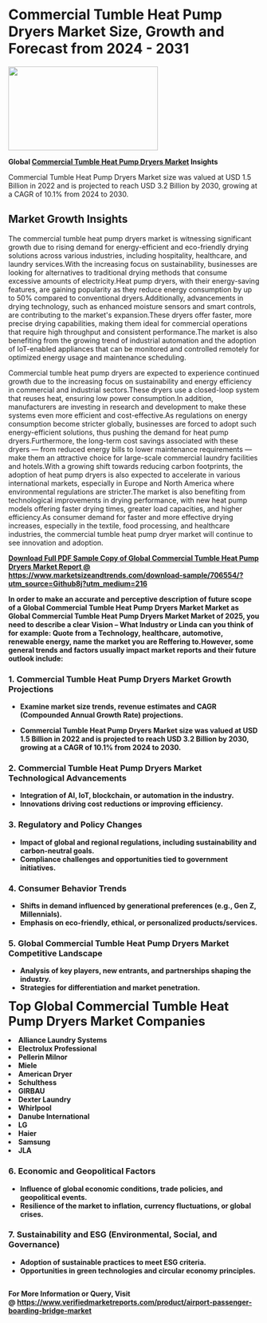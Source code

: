 <H1>Commercial Tumble Heat Pump Dryers Market Size, Growth and Forecast from 2024 - 2031</H1><img class="aligncenter size-medium wp-image-584254" src="https://thirdeyenews.in/wp-content/uploads/2024/09/Global-Market-Research-300x168.jpeg" alt="" width="300" height="168" /><p><strong>Global&nbsp;<a href="https://www.marketsizeandtrends.com/download-sample/706554/?utm_source=Github8j?utm_medium=216">Commercial Tumble Heat Pump Dryers Market</a> Insights</strong></p><p>Commercial Tumble Heat Pump Dryers Market size was valued at USD 1.5 Billion in 2022 and is projected to reach USD 3.2 Billion by 2030, growing at a CAGR of 10.1% from 2024 to 2030.</p><p><h2>Market Growth Insights</h2> <p>The commercial tumble heat pump dryers market is witnessing significant growth due to rising demand for energy-efficient and eco-friendly drying solutions across various industries, including hospitality, healthcare, and laundry services.With the increasing focus on sustainability, businesses are looking for alternatives to traditional drying methods that consume excessive amounts of electricity.Heat pump dryers, with their energy-saving features, are gaining popularity as they reduce energy consumption by up to 50% compared to conventional dryers.Additionally, advancements in drying technology, such as enhanced moisture sensors and smart controls, are contributing to the market's expansion.These dryers offer faster, more precise drying capabilities, making them ideal for commercial operations that require high throughput and consistent performance.The market is also benefiting from the growing trend of industrial automation and the adoption of IoT-enabled appliances that can be monitored and controlled remotely for optimized energy usage and maintenance scheduling.</p> <p><strong><a href="#"></a></strong></p> <p>Commercial tumble heat pump dryers are expected to experience continued growth due to the increasing focus on sustainability and energy efficiency in commercial and industrial sectors.These dryers use a closed-loop system that reuses heat, ensuring low power consumption.In addition, manufacturers are investing in research and development to make these systems even more efficient and cost-effective.As regulations on energy consumption become stricter globally, businesses are forced to adopt such energy-efficient solutions, thus pushing the demand for heat pump dryers.Furthermore, the long-term cost savings associated with these dryers — from reduced energy bills to lower maintenance requirements — make them an attractive choice for large-scale commercial laundry facilities and hotels.With a growing shift towards reducing carbon footprints, the adoption of heat pump dryers is also expected to accelerate in various international markets, especially in Europe and North America where environmental regulations are stricter.The market is also benefiting from technological improvements in drying performance, with new heat pump models offering faster drying times, greater load capacities, and higher efficiency.As consumer demand for faster and more effective drying increases, especially in the textile, food processing, and healthcare industries, the commercial tumble heat pump dryer market will continue to see innovation and adoption.<p><strong><a href="#"></p><p><span class=""><strong>Download Full PDF Sample Copy of Global Commercial Tumble Heat Pump Dryers Market Report</strong> @ <a href="https://www.marketsizeandtrends.com/download-sample/706554/?utm_source=Github8j?utm_medium=216" target="_blank">https://www.marketsizeandtrends.com/download-sample/706554/?utm_source=Github8j?utm_medium=216</a></span></p><p>In order to make an accurate and perceptive description of future scope of a Global&nbsp;Commercial Tumble Heat Pump Dryers Market Market as Global&nbsp;Commercial Tumble Heat Pump Dryers Market Market of 2025, you need to describe a clear Vision &ndash; What Industry or Linda can you think of for example: Quote from a Technology, healthcare, automotive, renewable energy, name the market you are Reffering to.However, some general trends and factors usually impact market reports and their future outlook include:</p><h3>1.&nbsp;<strong>Commercial Tumble Heat Pump Dryers Market Growth Projections</strong></h3><ul><li>Examine market size trends, revenue estimates and CAGR (Compounded Annual Growth Rate) projections.</li><li><p>Commercial Tumble Heat Pump Dryers Market size was valued at USD 1.5 Billion in 2022 and is projected to reach USD 3.2 Billion by 2030, growing at a CAGR of 10.1% from 2024 to 2030.</p></li></ul><h3>2.&nbsp;<strong>Commercial Tumble Heat Pump Dryers Market Technological Advancements</strong></h3><ul><li>Integration of AI, IoT, blockchain, or automation in the industry.</li><li>Innovations driving cost reductions or improving efficiency.</li></ul><h3>3.&nbsp;<strong>Regulatory and Policy Changes</strong></h3><ul><li>Impact of global and regional regulations, including sustainability and carbon-neutral goals.</li><li>Compliance challenges and opportunities tied to government initiatives.</li></ul><h3>4.&nbsp;<strong>Consumer Behavior Trends</strong></h3><ul><li>Shifts in demand influenced by generational preferences (e.g., Gen Z, Millennials).</li><li>Emphasis on eco-friendly, ethical, or personalized products/services.</li></ul><h3>5.&nbsp;<strong>Global Commercial Tumble Heat Pump Dryers Market Competitive Landscape</strong></h3><ul><li>Analysis of key players, new entrants, and partnerships shaping the industry.</li><li>Strategies for differentiation and market penetration.</li></ul><p data-pm-slice="1 1 []"><span style="color: inherit; font-family: inherit; font-size: 25px;">Top Global Commercial Tumble Heat Pump Dryers Market Companies</span></p><div class="" data-test-id=""><p><li>Alliance Laundry Systems</li><li> Electrolux Professional</li><li> Pellerin Milnor</li><li> Miele</li><li> American Dryer</li><li> Schulthess</li><li> GIRBAU</li><li> Dexter Laundry</li><li> Whirlpool</li><li> Danube International</li><li> LG</li><li> Haier</li><li> Samsung</li><li> JLA</li></p></div><h3>6.&nbsp;<strong>Economic and Geopolitical Factors</strong></h3><ul><li>Influence of global economic conditions, trade policies, and geopolitical events.</li><li>Resilience of the market to inflation, currency fluctuations, or global crises.</li></ul><h3>7.&nbsp;<strong>Sustainability and ESG (Environmental, Social, and Governance)</strong></h3><ul><li>Adoption of sustainable practices to meet ESG criteria.</li><li>Opportunities in green technologies and circular economy principles.</li></ul><h2><strong style="font-size: 14px;">For More Information or Query, Visit @&nbsp;</strong><a style="background-color: #ffffff; font-size: 14px;" href="https://www.marketsizeandtrends.com/report/commercial-tumble-heat-pump-dryers-market/" target="_blank">https://www.verifiedmarketreports.com/product/airport-passenger-boarding-bridge-market</a></h2>